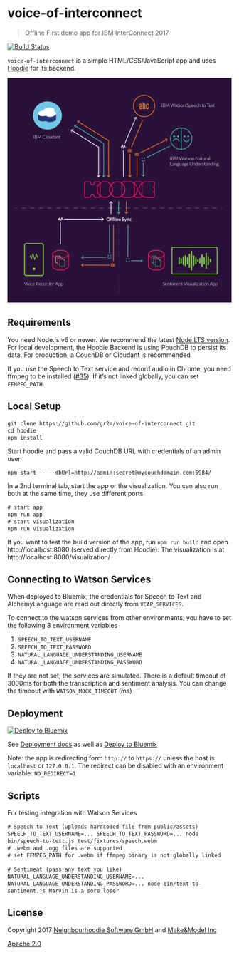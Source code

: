 # voice-of-interconnect

>  Offline First demo app for IBM InterConnect 2017

[![Build Status](https://travis-ci.org/neighbourhoodie/voice-of-interconnect.svg?branch=master)](https://travis-ci.org/neighbourhoodie/voice-of-interconnect)

`voice-of-interconnect` is a simple HTML/CSS/JavaScript app and uses [Hoodie](https://github.com/hoodiehq/hoodie)
for its backend.

![System Architecture](assets/system-architecture-diagram.png)

## Requirements

You need Node.js v6 or newer. We recommend the latest [Node LTS version](https://nodejs.org/en/).
For local development, the Hoodie Backend is using PouchDB to persist its data.
For production, a CouchDB or Cloudant is recommended

If you use the Speech to Text service and record audio in Chrome, you need
ffmpeg to be installed ([#35](https://github.com/neighbourhoodie/voice-of-interconnect/issues/35)).
If it’s not linked globally, you can set `FFMPEG_PATH`.

## Local Setup

```
git clone https://github.com/gr2m/voice-of-interconnect.git
cd hoodie
npm install
```

Start hoodie and pass a valid CouchDB URL with credentials of an admin user

```
npm start -- --dbUrl=http://admin:secret@mycouchdomain.com:5984/
```

In a 2nd terminal tab, start the app or the visualization. You can also run
both at the same time, they use different ports

```
# start app
npm run app
# start visualization
npm run visualization
```

If you want to test the build version of the app, run `npm run build` and
open http://localhost:8080 (served directly from Hoodie). The visualization
is at http://localhost:8080/visualization/

## Connecting to Watson Services

When deployed to Bluemix, the credentials for Speech to Text and AlchemyLanguage
are read out directly from `VCAP_SERVICES`.

To connect to the watson services from other environments, you have to set the
following 3 environment variables

1. `SPEECH_TO_TEXT_USERNAME`
1. `SPEECH_TO_TEXT_PASSWORD`
1. `NATURAL_LANGUAGE_UNDERSTANDING_USERNAME`
1. `NATURAL_LANGUAGE_UNDERSTANDING_PASSWORD`

If they are not set, the services are simulated. There is a default timeout of
3000ms for both the transcription and sentiment analysis. You can change the
timeout with `WATSON_MOCK_TIMEOUT` (ms)

## Deployment

[![Deploy to Bluemix](https://bluemix.net/deploy/button.png)](https://bluemix.net/deploy?repository=https://github.com/neighbourhoodie/voice-of-interconnect)

See [Deployment docs](http://docs.hood.ie/en/latest/guides/deployment.html) as well as [Deploy to Bluemix](https://github.com/hoodiehq/hoodie-app-tracker/blob/master/deployment.md#deploy-with-bluemix)

Note: the app is redirecting form `http://` to `https://` unless the host is
`localhost` or `127.0.0.1`. The redirect can be disabled with an environment
variable: `NO_REDIRECT=1`

## Scripts

For testing integration with Watson Services

```
# Speech to Text (uploads hardcoded file from public/assets)
SPEECH_TO_TEXT_USERNAME=... SPEECH_TO_TEXT_PASSWORD=... node bin/speech-to-text.js test/fixtures/speech.webm
# .webm and .ogg files are supported
# set FFMPEG_PATH for .webm if ffmpeg binary is not globally linked

# Sentiment (pass any text you like)
NATURAL_LANGUAGE_UNDERSTANDING_USERNAME=... NATURAL_LANGUAGE_UNDERSTANDING_PASSWORD=... node bin/text-to-sentiment.js Marvin is a sore loser
```

## License

Copyright 2017 [Neighbourhoodie Software GmbH](http://neighbourhood.ie/offline-first/) and [Make&Model Inc](http://www.makemodel.co)

[Apache 2.0](LICENSE)
